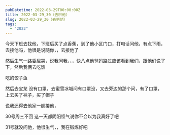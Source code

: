 ```yaml
---
pubDatetime: 2022-03-29T00:00:00Z
title: 2022-03-29_30（去哄他）
slug: 2022-03-29_30（去哄他）
tags:
  - "2022"
---
```


今天下班去找他，下班后买了点香蕉，到了他小区门口，打电话问他，有点下雨，去接他吗，他很是说随你，，去接他了

然后生气一路委屈哭，说我问我，，，快八点他爸妈路过应该看到我们，跟他们说了下，然后我俩去吃饭

吃的饺子鱼

然后去宝龙 没有口罩，去蜜雪冰城问有口罩没，又去旁边的那个问，有了口罩，上去买了袜子，买了帽子

说我还得去他家一趟接他，

30号周三不回
这一天都阴阳怪气说你不会以为我真好了吧

31号就没问他，他很生气，，我在锻炼好吧
